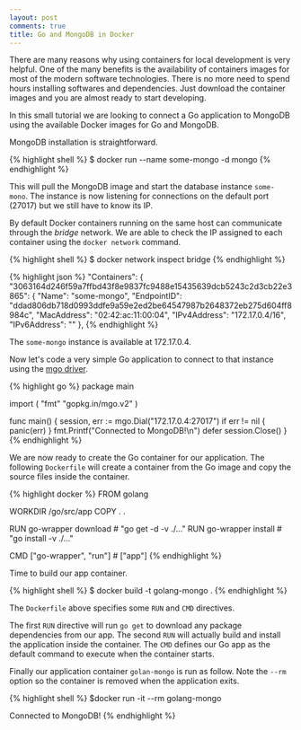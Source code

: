 ```yaml
---
layout: post
comments: true
title: Go and MongoDB in Docker
---
```


There are many reasons why using containers for local development is very helpful.
One of the many benefits is the availability of containers images for most of the modern software technologies.
There is no more need to spend hours installing softwares and dependencies. Just download the container images
and you are almost ready to start developing.

In this small tutorial we are looking to connect a Go application to MongoDB using the available Docker images for Go and MongoDB.

MongoDB installation is straightforward.

{% highlight shell %}
$ docker run --name some-mongo -d mongo
{% endhighlight %}

This will pull the MongoDB image and start the database instance `some-mono`.
The instance is now listening for connections on the default port (27017) but we still have to know its IP.

By default Docker containers running on the same host can communicate through the *bridge* network. We are able to check the IP assigned to each container using the `docker network` command.

{% highlight shell %}
$ docker network inspect bridge
{% endhighlight %}

{% highlight json %}
"Containers": {
  "3063164d246f59a7ffbd43f8e9837fc9488e15435639dcb5243c2d3cb22e3865": {
    "Name": "some-mongo",
    "EndpointID": "ddad806db718d0993ddfe9a59e2ed2be64547987b2648372eb275d604ff8984c",
    "MacAddress": "02:42:ac:11:00:04",
    "IPv4Address": "172.17.0.4/16",
    "IPv6Address": ""
    },
{% endhighlight %}

The `some-mongo` instance is available at 172.17.0.4.

Now let's code a very simple Go application to connect to that instance using the [mgo driver](http://labix.org/mgo).

{% highlight go %}
package main

import (
  "fmt"
  "gopkg.in/mgo.v2"
)

func main() {
  session, err := mgo.Dial("172.17.0.4:27017")
  if err != nil {
    panic(err)
  }
  fmt.Printf("Connected to MongoDB!\n")
  defer session.Close()
}
{% endhighlight %}

We are now ready to create the Go container for our application.
The following `Dockerfile` will create a container from the Go image and copy the source files inside the container.

{% highlight docker %}
FROM golang

WORKDIR /go/src/app
COPY . .

RUN go-wrapper download   # "go get -d -v ./..."
RUN go-wrapper install    # "go install -v ./..."

CMD ["go-wrapper", "run"] # ["app"]
{% endhighlight %}

Time to build our app container.

{% highlight shell %}
$ docker build -t golang-mongo .
{% endhighlight %}

The `Dockerfile` above specifies some `RUN` and `CMD` directives.

The first `RUN` directive will run `go get` to download any package dependencies from our app.
The second `RUN` will actually build and install the application inside the container.
The `CMD` defines our Go app as the default command to execute when the container starts.

Finally our application container `golan-mongo` is run as follow.
Note the `--rm` option so the container is removed when the application exits.

{% highlight shell %}
$docker run -it --rm golang-mongo

Connected to MongoDB!
{% endhighlight %}
